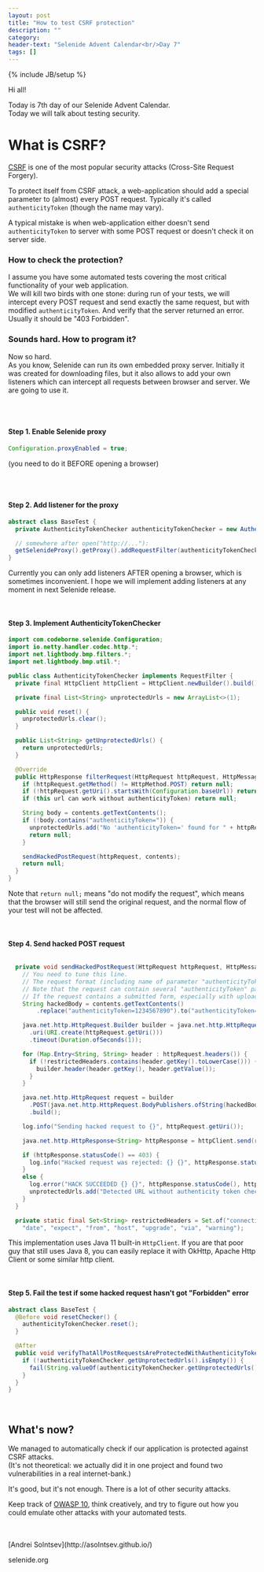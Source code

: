 ```yaml
---
layout: post
title: "How to test CSRF protection"
description: ""
category:
header-text: "Selenide Advent Calendar<br/>Day 7"
tags: []
---
```

{% include JB/setup %}

Hi all!

Today is 7th day of our Selenide Advent Calendar.    
Today we will talk about testing security.   

# What is CSRF?

[CSRF](https://www.owasp.org/index.php/Cross-Site_Request_Forgery_(CSRF)) is one of the most popular security attacks (Cross-Site Request Forgery).   

To protect itself from CSRF attack, a web-application should add a special parameter to (almost) every POST request.
Typically it's called `authenticityToken` (though the name may vary). 

A typical mistake is when web-application either doesn't send `authenticityToken` to server with some POST request or
doesn't check it on server side. 

### How to check the protection?

I assume you have some automated tests covering the most critical functionality of your web application.  
We will kill two birds with one stone: during run of your tests, we will intercept every POST request and send exactly 
the same request, but with modified `authenticityToken`. And verify that the server returned an error. Usually it should be "403 Forbidden". 


### Sounds hard. How to program it?

Now so hard.  
As you know, Selenide can run its own embedded proxy server. Initially it was created for downloading files, but
it also allows to add your own listeners which can intercept all requests between browser and server.
We are going to use it.  

<br/> 
<br/> 

#### Step 1. Enable Selenide proxy 

```java
Configuration.proxyEnabled = true;
```

(you need to do it BEFORE opening a browser)

<br/> 
<br/> 

#### Step 2. Add listener for the proxy

```java
abstract class BaseTest {
  private AuthenticityTokenChecker authenticityTokenChecker = new AuthenticityTokenChecker();

  // somewhere after open("http://..."):
  getSelenideProxy().getProxy().addRequestFilter(authenticityTokenChecker);
}
```

Currently you can only add listeners AFTER opening a browser, which is sometimes inconvenient.
I hope we will implement adding listeners at any moment in next Selenide release.  

<br/>

#### Step 3. Implement AuthenticityTokenChecker

```java
import com.codeborne.selenide.Configuration;
import io.netty.handler.codec.http.*;
import net.lightbody.bmp.filters.*;
import net.lightbody.bmp.util.*;

public class AuthenticityTokenChecker implements RequestFilter {
  private final HttpClient httpClient = HttpClient.newBuilder().build();

  private final List<String> unprotectedUrls = new ArrayList<>(1);

  public void reset() {
    unprotectedUrls.clear();
  }

  public List<String> getUnprotectedUrls() {
    return unprotectedUrls;
  }

  @Override
  public HttpResponse filterRequest(HttpRequest httpRequest, HttpMessageContents contents, HttpMessageInfo httpMessageInfo) {
    if (httpRequest.getMethod() != HttpMethod.POST) return null;                   // ignore non-POST requests
    if (!httpRequest.getUri().startsWith(Configuration.baseUrl)) return null;      // ignore chrome requests to google.com etc.
    if (this url can work without authenticityToken) return null;                  // some post requests don't need csrf protection

    String body = contents.getTextContents();
    if (!body.contains("authenticityToken=")) {
      unprotectedUrls.add("No 'authenticityToken=' found for " + httpRequest.getUri() + " in " + body);
      return null;
    }

    sendHackedPostRequest(httpRequest, contents);
    return null;
  }
}
```

Note that `return null;` means "do not modify the request", which means that the browser
will still send the original request, and the normal flow of your test will not be affected.

<br/>

#### Step 4. Send hacked POST request

```java

  private void sendHackedPostRequest(HttpRequest httpRequest, HttpMessageContents contents) throws IOException, InterruptedException {
    // You need to tune this line. 
    // The request format (including name of parameter "authenticityToken") may depend on your application.
    // Note that the request can contain several "authenticityToken" parameters (immediatelly throw an error if they are different).
    // If the request contains a submitted form, especially with uploaded files, you need to modify "authenticityToken" a little bit differently. 
    String hackedBody = contents.getTextContents()
        .replace("authenticityToken=1234567890").to("authenticityToken=hack-me-if-you-can");

    java.net.http.HttpRequest.Builder builder = java.net.http.HttpRequest.newBuilder()
      .uri(URI.create(httpRequest.getUri()))
      .timeout(Duration.ofSeconds(1));

    for (Map.Entry<String, String> header : httpRequest.headers()) {
      if (!restrictedHeaders.contains(header.getKey().toLowerCase())) {
        builder.header(header.getKey(), header.getValue());
      }
    }

    java.net.http.HttpRequest request = builder
      .POST(java.net.http.HttpRequest.BodyPublishers.ofString(hackedBody))
      .build();

    log.info("Sending hacked request to {}", httpRequest.getUri());

    java.net.http.HttpResponse<String> httpResponse = httpClient.send(request, java.net.http.HttpResponse.BodyHandlers.ofString());

    if (httpResponse.statusCode() == 403) {
      log.info("Hacked request was rejected: {} {}", httpResponse.statusCode(), httpRequest.getUri());
    }
    else {
      log.error("HACK SUCCEEDED {} {}", httpResponse.statusCode(), httpRequest.getUri());
      unprotectedUrls.add("Detected URL without authenticity token check: " + httpRequest.getUri());
    }
  }

  private static final Set<String> restrictedHeaders = Set.of("connection", "content-length",
    "date", "expect", "from", "host", "upgrade", "via", "warning");

```

This implementation uses Java 11 built-in `HttpClient`. If you are that poor guy that still uses Java 8, you can easily
 replace it with OkHttp, Apache Http Client or some similar http client. 

<br/>

#### Step 5. Fail the test if some hacked request hasn't got "Forbidden" error

```java
abstract class BaseTest {
  @Before void resetChecker() {
    authenticityTokenChecker.reset();
  }

  @After
  public void verifyThatAllPostRequestsAreProtectedWithAuthenticityToken() {
    if (!authenticityTokenChecker.getUnprotectedUrls().isEmpty()) {
      fail(String.valueOf(authenticityTokenChecker.getUnprotectedUrls()));
    }
  }
}
```

<br/>

## What's now?

We managed to automatically check if our application is protected against CSRF attacks.  
(It's not theoretical: we actually did it in one project and found two vulnerabilities in a real internet-bank.) 

It's good, but it's not enough. There is a lot of other security attacks. 

Keep track of [OWASP 10](https://www.owasp.org/index.php/Category:OWASP_Top_Ten_Project), think creatively,
and try to figure out how you could emulate other attacks with your automated tests. 

<br/>


<br>
[Andrei Solntsev](http://asolntsev.github.io/)

selenide.org
